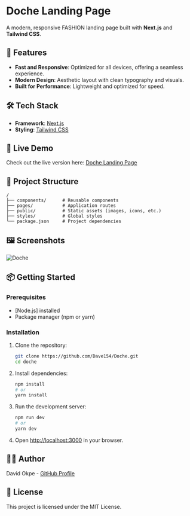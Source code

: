
# Doche Landing Page  

A modern, responsive FASHION landing page built with **Next.js** and **Tailwind CSS**.  

## 🌟 Features  

- **Fast and Responsive**: Optimized for all devices, offering a seamless experience.  
- **Modern Design**: Aesthetic layout with clean typography and visuals.  
- **Built for Performance**: Lightweight and optimized for speed.  

## 🛠️ Tech Stack  

- **Framework**: [Next.js](https://nextjs.org/)  
- **Styling**: [Tailwind CSS](https://tailwindcss.com/)  

## 🚀 Live Demo  

Check out the live version here: [Doche Landing Page](https://doche.vercel.app/)  

## 📂 Project Structure  

```plaintext  
/  
├── components/      # Reusable components  
├── pages/           # Application routes  
├── public/          # Static assets (images, icons, etc.)  
├── styles/          # Global styles  
└── package.json     # Project dependencies  
```  

## 🖼️ Screenshots  
![Doche](https://imgur.com/a/uuMETY4.png)


## 📦 Getting Started  

### Prerequisites  

- [Node.js] installed  
- Package manager (npm or yarn)  

### Installation  

1. Clone the repository:  

   ```bash  
   git clone https://github.com/Dave154/Doche.git
   cd doche  
   ```  

2. Install dependencies:  

   ```bash  
   npm install  
   # or  
   yarn install  
   ```  

3. Run the development server:  

   ```bash  
   npm run dev  
   # or  
   yarn dev  
   ```  

4. Open [http://localhost:3000](http://localhost:3000) in your browser.  

## 🧑‍💻 Author  

David Okpe - [GitHub Profile](https://github.com/Dave154)  

## 📝 License  

This project is licensed under the MIT License.  
